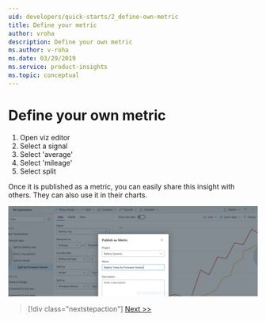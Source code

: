 ```yaml
---
uid: developers/quick-starts/2_define-own-metric
title: Define your metric
author: vroha
description: Define your own metric
ms.author: v-roha
ms.date: 03/29/2019
ms.service: product-insights
ms.topic: conceptual
---
```


# Define your own metric  

1. Open viz editor 
2. Select a signal 
3. Select 'average' 
4. Select 'mileage' 
5. Select split 

Once it is published as a metric, you can easily share this insight with others. They can also use it in their charts.  

![Creating metrics](create-metrics.png)

> [!div class="nextstepaction"]
> [Next >>](2_1_define-measure.md)
